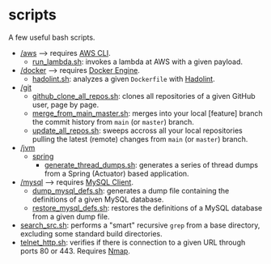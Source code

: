 # scripts
A few useful bash scripts.

- [/aws](./aws) --> requires [AWS CLI](https://docs.aws.amazon.com/cli/latest/userguide/getting-started-install.html).
  - [run_lambda.sh](./aws/run_lambda.sh): invokes a lambda at AWS with a given payload.
- [/docker](./docker) --> requires [Docker Engine](https://docs.docker.com/engine/).
  - [hadolint.sh](./docker/hadolint.sh): analyzes a given `Dockerfile` with [Hadolint](https://github.com/hadolint/hadolint).
- [/git](./git)
  - [github_clone_all_repos.sh](./git/github_clone_all_repos.sh): clones all repositories of a given GitHub user, page by page.
  - [merge_from_main_master.sh](./git/merge_from_main_master.sh): merges into your local [feature] branch the commit history from `main` (or `master`) branch.
  - [update_all_repos.sh](./git/update_all_repos.sh): sweeps accross all your local repositories pulling the latest (remote) changes from `main` (or `master`) branch.
- [/jvm](./jvm)
  - [spring](./jvm/spring)
    - [generate_thread_dumps.sh](./jvm/spring/generate_thread_dumps.sh): generates a series of thread dumps from a Spring (Actuator) based application.
- [/mysql](./mysql) --> requires [MySQL Client](https://dev.mysql.com/doc/refman/8.0/en/programs-client.html).
  - [dump_mysql_defs.sh](./mysql/dump_mysql_defs.sh): generates a dump file containing the definitions of a given MySQL database.
  - [restore_mysql_defs.sh](./mysql/restore_mysql_defs.sh): restores the definitions of a MySQL database from a given dump file.
- [search_src.sh](./search_src.sh): performs a "smart" recursive `grep` from a base directory, excluding some standard build directories.
- [telnet_http.sh](./telnet_http.sh): verifies if there is connection to a given URL through ports 80 or 443. Requires [Nmap](https://nmap.org/).
